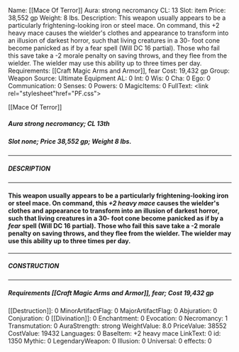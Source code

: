 Name: [[Mace Of Terror]]
Aura: strong necromancy
CL: 13
Slot: item
Price: 38,552 gp
Weight: 8 lbs.
Description: This weapon usually appears to be a particularly frightening-looking iron or steel mace. On command, this +2 heavy mace causes the wielder's clothes and appearance to transform into an illusion of darkest horror, such that living creatures in a 30- foot cone become panicked as if by a fear spell (Will DC 16 partial). Those who fail this save take a -2 morale penalty on saving throws, and they flee from the wielder. The wielder may use this ability up to three times per day.
Requirements: [[Craft Magic Arms and Armor]], fear
Cost: 19,432 gp
Group: Weapon
Source: Ultimate Equipment
AL: 0
Int: 0
Wis: 0
Cha: 0
Ego: 0
Communication: 0
Senses: 0
Powers: 0
MagicItems: 0
FullText: <link rel="stylesheet"href="PF.css"><div class="heading"><p class="alignleft">[[Mace Of Terror]]</p><div style="clear: both;"></div></div><div><h5><b>Aura </b>strong necromancy; <b>CL </b>13th</h5><h5><b>Slot </b>none; <b>Price </b>38,552 gp; <b>Weight </b>8 lbs.</h5></div><hr/><div><h5><b>DESCRIPTION</b></h5></div><hr/><div><h4><p>This weapon usually appears to be a particularly frightening-looking iron or steel mace. On command, this <i>+2 heavy mace</i> causes the wielder's clothes and appearance to transform into an illusion of darkest horror, such that living creatures in a 30- foot cone become panicked as if by a <i>fear</i> spell (Will DC 16 partial). Those who fail this save take a -2 morale penalty on saving throws, and they flee from the wielder. The wielder may use this ability up to three times per day.</p></h4></div><hr/><div><h5><b>CONSTRUCTION</b></h5></div><hr/><div><h5><b>Requirements </b>[[Craft Magic Arms and Armor]], <i>fear</i>; <b>Cost </b>19,432 gp</h5></div>
[[Destruction]]: 0
MinorArtifactFlag: 0
MajorArtifactFlag: 0
Abjuration: 0
Conjuration: 0
[[Divination]]: 0
Enchantment: 0
Evocation: 0
Necromancy: 1
Transmutation: 0
AuraStrength: strong
WeightValue: 8.0
PriceValue: 38552
CostValue: 19432
Languages: 0
BaseItem: +2 heavy mace
LinkText: 0
id: 1350
Mythic: 0
LegendaryWeapon: 0
Illusion: 0
Universal: 0
effects: 0
